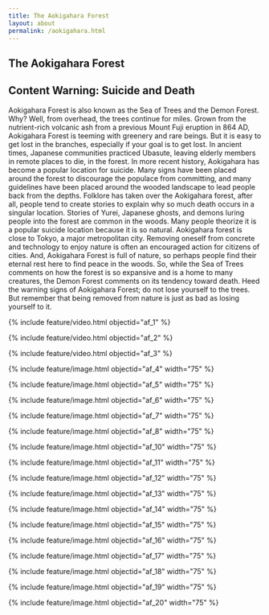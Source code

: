 ```yaml
---
title: The Aokigahara Forest
layout: about
permalink: /aokigahara.html
---
```


## The Aokigahara Forest

## Content Warning: Suicide and Death

Aokigahara Forest is also known as the Sea of Trees and the Demon Forest. Why? Well, from overhead, the trees continue for miles. Grown from the nutrient-rich volcanic ash from a previous Mount Fuji eruption in 864 AD, Aokigahara Forest is teeming with greenery and rare beings. But it is easy to get lost in the branches, especially if your goal is to get lost. In ancient times, Japanese communities practiced Ubasute, leaving elderly members in remote places to die, in the forest. In more recent history, Aokigahara has become a popular location for suicide. Many signs have been placed around the forest to discourage the populace from committing, and many guidelines have been placed around the wooded landscape to lead people back from the depths. Folklore has taken over the Aokigahara forest, after all, people tend to create stories to explain why so much death occurs in a singular location. Stories of Yurei, Japanese ghosts, and demons luring people into the forest are common in the woods. Many people theorize it is a popular suicide location because it is so natural. Aokigahara forest is close to Tokyo, a major metropolitan city. Removing oneself from concrete and technology to enjoy nature is often an encouraged action for citizens of cities. And, Aokigahara Forest is full of nature, so perhaps people find their eternal rest here to find peace in the woods. So, while the Sea of Trees comments on how the forest is so expansive and is a home to many creatures, the Demon Forest comments on its tendency toward death. Heed the warning signs of Aokigahara Forest; do not lose yourself to the trees. But remember that being removed from nature is just as bad as losing yourself to it.

{% include feature/video.html objectid="af_1" %}

{% include feature/video.html objectid="af_2" %}

{% include feature/video.html objectid="af_3" %}

{% include feature/image.html objectid="af_4" width="75" %}

{% include feature/image.html objectid="af_5" width="75" %}

{% include feature/image.html objectid="af_6" width="75" %}

{% include feature/image.html objectid="af_7" width="75" %}

{% include feature/image.html objectid="af_8" width="75" %}

{% include feature/image.html objectid="af_10" width="75" %}

{% include feature/image.html objectid="af_11" width="75" %}

{% include feature/image.html objectid="af_12" width="75" %}

{% include feature/image.html objectid="af_13" width="75" %}

{% include feature/image.html objectid="af_14" width="75" %}

{% include feature/image.html objectid="af_15" width="75" %}

{% include feature/image.html objectid="af_16" width="75" %}

{% include feature/image.html objectid="af_17" width="75" %}

{% include feature/image.html objectid="af_18" width="75" %}

{% include feature/image.html objectid="af_19" width="75" %}

{% include feature/image.html objectid="af_20" width="75" %}

